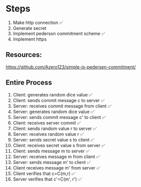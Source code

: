 # Steps

1. Make http connection ✅
2. Generate secret
3. Implement pederson commitment scheme ✅
4. Implement https

## Resources:

https://github.com/Azero123/simple-js-pedersen-commitment/

## Entire Process

1. Client: generates random dice value ✅
2. Client: sends commit message c to server ✅
3. Server: receives commit message from client ✅
4. Server: generates random dice value ✅
5. Server: sends commit message c' to client ✅
6. Client: receives server commit ✅
7. Client: sends random value r to server ✅
8. Server: receives random value r ✅
9. Server: sends secret value s to client ✅
10. Client: receives secret value s from server ✅
11. Client: sends message m to server ✅
12. Server: receives message m from client ✅
13. Server: sends message m' to client ✅
14. Client receives message m' from server ✅
15. Client verifies that c=C(m,r) ✅
16. Server verifies that c'=C(m', r') ✅
